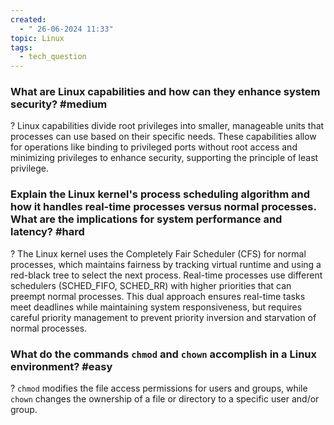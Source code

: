 ```yaml
---
created:
  - " 26-06-2024 11:33"
topic: Linux
tags:
  - tech_question
---
```

### What are Linux capabilities and how can they enhance system security? #medium
?
Linux capabilities divide root privileges into smaller, manageable units that processes can use based on their specific needs. These capabilities allow for operations like binding to privileged ports without root access and minimizing privileges to enhance security, supporting the principle of least privilege.

### Explain the Linux kernel's process scheduling algorithm and how it handles real-time processes versus normal processes. What are the implications for system performance and latency? #hard
?
The Linux kernel uses the Completely Fair Scheduler (CFS) for normal processes, which maintains fairness by tracking virtual runtime and using a red-black tree to select the next process. Real-time processes use different schedulers (SCHED_FIFO, SCHED_RR) with higher priorities that can preempt normal processes. This dual approach ensures real-time tasks meet deadlines while maintaining system responsiveness, but requires careful priority management to prevent priority inversion and starvation of normal processes.

### What do the commands `chmod` and `chown` accomplish in a Linux environment? #easy
?
`chmod` modifies the file access permissions for users and groups, while `chown` changes the ownership of a file or directory to a specific user and/or group.
